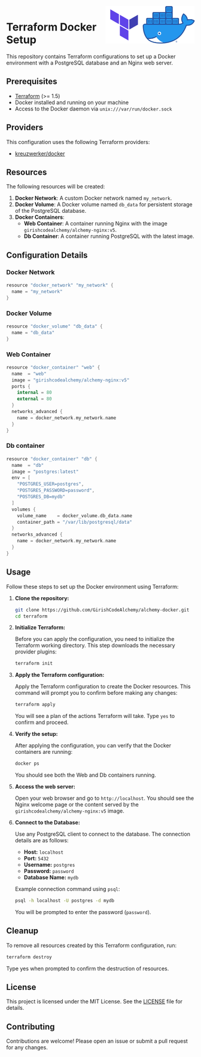 <a href="https://docker.com">
    <img src="https://raw.githubusercontent.com/kreuzwerker/terraform-provider-docker/master/assets/docker-logo.png" alt="Docker logo" title="Docker" align="right" height="100" />
</a>
<a href="https://terraform.io">
    <img src="https://raw.githubusercontent.com/kreuzwerker/terraform-provider-docker/master/assets/terraform-logo.png" alt="Terraform logo" title="Terraform" align="right" height="100" />
</a>

# Terraform Docker Setup

This repository contains Terraform configurations to set up a Docker environment with a PostgreSQL database and an Nginx web server.

## Prerequisites

- [Terraform](https://www.terraform.io/downloads.html) (>= 1.5)
- Docker installed and running on your machine
- Access to the Docker daemon via `unix:///var/run/docker.sock`

## Providers

This configuration uses the following Terraform providers:

- [kreuzwerker/docker](https://registry.terraform.io/providers/kreuzwerker/docker/latest)

## Resources

The following resources will be created:

1. **Docker Network**: A custom Docker network named `my_network`.
2. **Docker Volume**: A Docker volume named `db_data` for persistent storage of the PostgreSQL database.
3. **Docker Containers**:
   - **Web Container**: A container running Nginx with the image `girishcodealchemy/alchemy-nginx:v5`.
   - **Db Container**: A container running PostgreSQL with the latest image.

## Configuration Details

### Docker Network

```kotlin
resource "docker_network" "my_network" {
  name = "my_network"
}
```

### Docker Volume

```kotlin
resource "docker_volume" "db_data" {
  name = "db_data"
}
```

### Web Container

```kotlin
resource "docker_container" "web" {
  name  = "web"
  image = "girishcodealchemy/alchemy-nginx:v5"
  ports {
    internal = 80
    external = 80
  }
  networks_advanced {
    name = docker_network.my_network.name
  }
}

```

### Db container

```kotlin
resource "docker_container" "db" {
  name  = "db"
  image = "postgres:latest"
  env = [
    "POSTGRES_USER=postgres",
    "POSTGRES_PASSWORD=password",
    "POSTGRES_DB=mydb"
  ]
  volumes {
    volume_name    = docker_volume.db_data.name
    container_path = "/var/lib/postgresql/data"
  }
  networks_advanced {
    name = docker_network.my_network.name
  }
}
```

## Usage

Follow these steps to set up the Docker environment using Terraform:

1. **Clone the repository:**

   ```bash
   git clone https://github.com/GirishCodeAlchemy/alchemy-docker.git
   cd terraform
   ```

2. **Initialize Terraform:**

   Before you can apply the configuration, you need to initialize the Terraform working directory. This step downloads the necessary provider plugins:

   ```bash
   terraform init
   ```

3. **Apply the Terraform configuration:**

   Apply the Terraform configuration to create the Docker resources. This command will prompt you to confirm before making any changes:

   ```bash
   terraform apply
   ```

   You will see a plan of the actions Terraform will take. Type `yes` to confirm and proceed.

4. **Verify the setup:**

   After applying the configuration, you can verify that the Docker containers are running:

   ```bash
   docker ps
   ```

   You should see both the Web and Db containers running.

5. **Access the web server:**

   Open your web browser and go to `http://localhost`. You should see the Nginx welcome page or the content served by the `girishcodealchemy/alchemy-nginx:v5` image.

6. **Connect to the Database:**

   Use any PostgreSQL client to connect to the database. The connection details are as follows:

   - **Host:** `localhost`
   - **Port:** `5432`
   - **Username:** `postgres`
   - **Password:** `password`
   - **Database Name:** `mydb`

   Example connection command using `psql`:

   ```bash
   psql -h localhost -U postgres -d mydb
   ```

   You will be prompted to enter the password (`password`).

## Cleanup

To remove all resources created by this Terraform configuration, run:

```bash
terraform destroy
```

Type yes when prompted to confirm the destruction of resources.

## License

This project is licensed under the MIT License. See the [LICENSE](../LICENSE) file for details.

## Contributing

Contributions are welcome! Please open an issue or submit a pull request for any changes.
